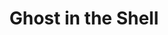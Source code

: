 ---
title: "Ghost in the Shell"

year: 1995

director: "Mamoru Oshii"

summary: "A bunch of cyborgs shoot guns and philosophise about life and existance."

comment: "This is the difintive action-meets-philosophy effort. The dialogue can be a bit fast, but it's super cool and very impressive. There was an american live-action remake made. Avoid that one."

video: "https://media.giphy.com/media/v1.Y2lkPTc5MGI3NjExOXZwd2R4Zng4eHdodDA2eXhtNWxyM3dmeWxsMDhtYjFoMnRoejl6NiZlcD12MV9pbnRlcm5hbF9naWZfYnlfaWQmY3Q9Zw/nlk3Y1u3r1n5C/giphy.mp4"

image: "https://media.giphy.com/media/nlk3Y1u3r1n5C/giphy.gif"

imdb: "https://www.imdb.com/title/tt0113568/"

quotes:
  - "If we all reacted the same way, we'd be predictable, and there's always more than one way to view a situation. What's true for the group is also true for the individual. It's simple: Overspecialize, and you breed in weakness. It's slow death."
  - "Your standard-issue Big Gun."
---